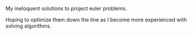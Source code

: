 My ineloquent solutions to project euler problems.

Hoping to optimize them down the line as I become more experienced with solving  algorithms.
